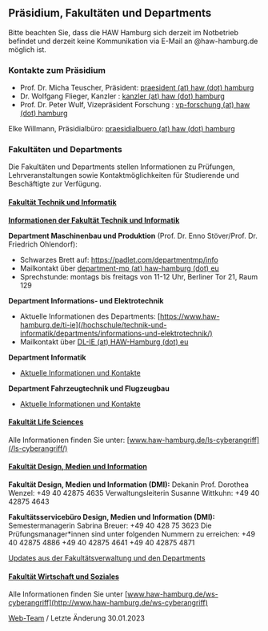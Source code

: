 Präsidium, Fakultäten und Departments
----------

Bitte beachten Sie, dass die HAW Hamburg sich derzeit im Notbetrieb befindet und derzeit keine Kommunikation via E-Mail an @haw-hamburg.de möglich ist.

### Kontakte zum Präsidium ###

* Prof. Dr. Micha Teuscher, Präsident: [praesident (at) haw (dot) hamburg](#)
* Dr. Wolfgang Flieger, Kanzler : [kanzler (at) haw (dot) hamburg](#)
* Prof. Dr. Peter Wulf, Vizepräsident Forschung : [vp-forschung (at) haw (dot) hamburg](#)

Elke Willmann, Präsidialbüro: [praesidialbuero (at) haw (dot) hamburg](#)

###  Fakultäten und Departments  ###

Die Fakultäten und Departments stellen Informationen zu Prüfungen, Lehrveranstaltungen sowie Kontaktmöglichkeiten für Studierende und Beschäftigte zur Verfügung.

#### [Fakultät Technik und Informatik](javascript:void(0))  ####

**[Informationen der Fakultät Technik und Informatik](https://www.haw-hamburg.de/detail/news/news/show/informationen-der-fakultaet-ti-zum-cyberangriff/)**

**Department Maschinenbau und Produktion** (Prof. Dr. Enno Stöver/Prof. Dr. Friedrich Ohlendorf):

* Schwarzes Brett auf: <https://padlet.com/departmentmp/info>
* Mailkontakt über [department-mp (at) haw-hamburg (dot) eu](#)
* Sprechstunde: montags bis freitags von 11-12 Uhr, Berliner Tor 21, Raum 129

**Department Informations- und Elektrotechnik**

* Aktuelle Informationen des Departments: [https://www.haw-hamburg.de/ti-ie](/hochschule/technik-und-informatik/departments/informations-und-elektrotechnik/)
* Mailkontakt über [DL-IE (at) HAW-Hamburg (dot) eu](#)

**Department Informatik**

* [Aktuelle Informationen und Kontakte](https://www.haw-hamburg.de/detail/news/news/show/informationen-aus-dem-department-informatik-zum-angriff-auf-die-it/)

**Department Fahrzeugtechnik und Flugzeugbau**

* [Aktuelle Informationen und Kontakte](/hochschule/technik-und-informatik/departments/fahrzeugtechnik-und-flugzeugbau/)

#### [Fakultät Life Sciences](javascript:void(0))  ####

Alle Informationen finden Sie unter: [www.haw-hamburg.de/ls-cyberangriff](/ls-cyberangriff/)

#### [Fakultät Design, Medien und Information](javascript:void(0))  ####

**Fakultät Design, Medien und Information (DMI):**
 Dekanin Prof. Dorothea Wenzel: +49 40 42875 4635
 Verwaltungsleiterin Susanne Wittkuhn: +49 40 42875 4643

**Fakultätsservicebüro Design, Medien und Information (DMI):**
 Semestermanagerin Sabrina Breuer: +49 40 428 75 3623
 Die Prüfungsmanager\*innen sind unter folgenden Nummern zu erreichen:
 \+49 40 42875 4886
 \+49 40 42875 4641
 \+49 40 42875 4871

[Updates aus der Fakultätsverwaltung und den Departments](https://www.haw-hamburg.de/detail/news/news/show/information-der-fakultaet-design-medien-und-information/)

#### [Fakultät Wirtschaft und Soziales](javascript:void(0))  ####

Alle Informationen finden Sie unter [www.haw-hamburg.de/ws-cyberangriff](http://www.haw-hamburg.de/ws-cyberangriff)

[Web-Team](#) / Letzte Änderung 30.01.2023
